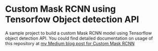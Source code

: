 # Custom Mask RCNN using Tensorfow Object detection API
A sample project to build a custom Mask RCNN model using Tensorflow object detection API. 
You could find detailed documentation on usage of this repository at [my Medium blog post for Custom Mask RCNN](https://medium.com/@vijendra1125/custom-mask-rcnn-using-tensorflow-object-detection-api-101149ce0765)
